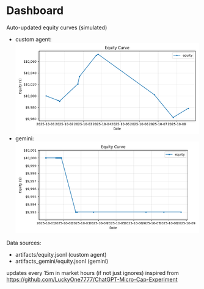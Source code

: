 # Dashboard

Auto-updated equity curves (simulated)

- custom agent: ![Equity Curve](artifacts/equity.png?v=5b644d9)
- gemini: ![Equity Curve (Gemini)](artifacts_gemini/equity.png?v=5b644d9)

Data sources:
- artifacts/equity.jsonl (custom agent)
- artifacts_gemini/equity.jsonl (gemini)

updates every 15m in market hours (if not just ignores)
inspired from https://github.com/LuckyOne7777/ChatGPT-Micro-Cap-Experiment
